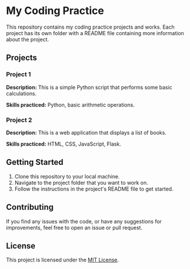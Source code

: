 # My Coding Practice

This repository contains my coding practice projects and works. Each project has its own folder with a README file containing more information about the project.

## Projects

### Project 1

**Description:** This is a simple Python script that performs some basic calculations.

**Skills practiced:** Python, basic arithmetic operations.

### Project 2

**Description:** This is a web application that displays a list of books.

**Skills practiced:** HTML, CSS, JavaScript, Flask.

## Getting Started

1. Clone this repository to your local machine.
2. Navigate to the project folder that you want to work on.
3. Follow the instructions in the project's README file to get started.

## Contributing

If you find any issues with the code, or have any suggestions for improvements, feel free to open an issue or pull request.

## License

This project is licensed under the [MIT License](https://opensource.org/licenses/MIT).
